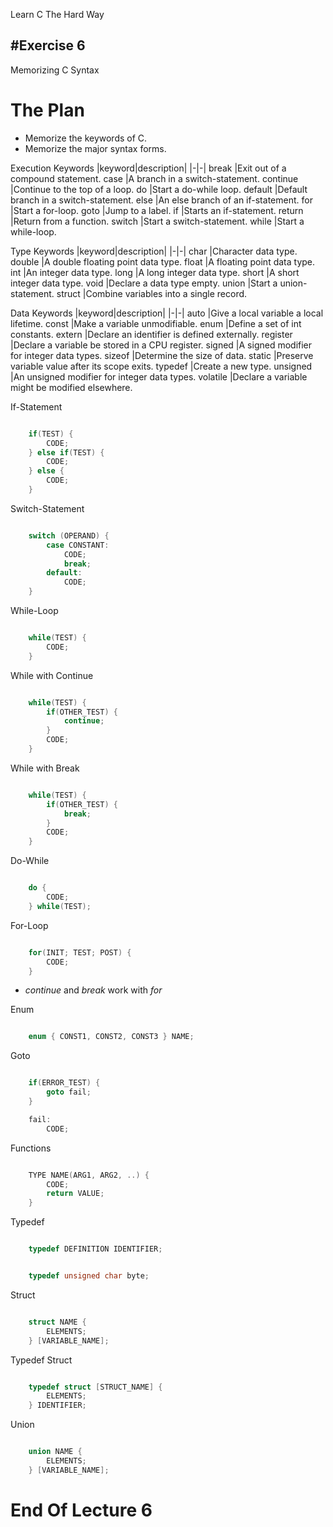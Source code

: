 Learn C The Hard Way


#Exercise 6
----

Memorizing C Syntax



The Plan
====

* Memorize the keywords of C.
* Memorize the major syntax forms.



Execution Keywords
|keyword|description|
|-|-|
break     |Exit out of a compound statement.
case      |A branch in a switch-statement.
continue  |Continue to the top of a loop.
do        |Start a do-while loop.
default   |Default branch in a switch-statement.
else      |An else branch of an if-statement.
for       |Start a for-loop.
goto      |Jump to a label.
if        |Starts an if-statement.
return    |Return from a function.
switch    |Start a switch-statement.
while     |Start a while-loop.



Type Keywords
|keyword|description|
|-|-|
char      |Character data type.
double    |A double floating point data type.
float     |A floating point data type.
int       |An integer data type.
long      |A long integer data type.
short     |A short integer data type.
void      |Declare a data type empty.
union     |Start a union-statement.
struct    |Combine variables into a single record.



Data Keywords
|keyword|description|
|-|-|
auto      |Give a local variable a local lifetime.
const     |Make a variable unmodifiable.
enum      |Define a set of int constants.
extern    |Declare an identifier is defined externally.
register  |Declare a variable be stored in a CPU register.
signed    |A signed modifier for integer data types.
sizeof    |Determine the size of data.
static    |Preserve variable value after its scope exits.
typedef   |Create a new type.
unsigned  |An unsigned modifier for integer data types.
volatile  |Declare a variable might be modified elsewhere.



If-Statement
```c

    if(TEST) {
        CODE;
    } else if(TEST) {
        CODE;
    } else {
        CODE;
    }
```


Switch-Statement
```c

    switch (OPERAND) {
        case CONSTANT:
            CODE;
            break;
        default:
            CODE;
    }
```


While-Loop
```c

    while(TEST) {
        CODE;
    }
```


While with Continue
```c

    while(TEST) {
        if(OTHER_TEST) {
            continue;
        }
        CODE;
    }
```


While with Break
```c

    while(TEST) {
        if(OTHER_TEST) {
            break;
        }
        CODE;
    }
```


Do-While
```c

    do {
        CODE;
    } while(TEST);
```


For-Loop
```c

    for(INIT; TEST; POST) {
        CODE;
    }
```
* *continue* and *break* work with *for*



Enum
```c

    enum { CONST1, CONST2, CONST3 } NAME;
```


Goto
```c

    if(ERROR_TEST) {
        goto fail;
    }

    fail:
        CODE;
```


Functions
```c

    TYPE NAME(ARG1, ARG2, ..) {
        CODE;
        return VALUE;
    }
```


Typedef
```c

    typedef DEFINITION IDENTIFIER;


    typedef unsigned char byte;
```


Struct
```c

    struct NAME {
        ELEMENTS;
    } [VARIABLE_NAME];
```


Typedef Struct
```c

    typedef struct [STRUCT_NAME] {
        ELEMENTS;
    } IDENTIFIER;

```

Union
```c

    union NAME {
        ELEMENTS;
    } [VARIABLE_NAME];
```


# End Of Lecture 6